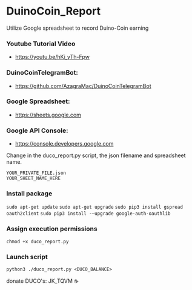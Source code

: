 # DuinoCoin_Report
Utilize Google spreadsheet to record Duino-Coin earning

### Youtube Tutorial Video
- https://youtu.be/hKi_yTh-Fpw

### DuinoCoinTelegramBot:
- https://github.com/AzagraMac/DuinoCoinTelegramBot

### Google Spreadsheet:
- https://sheets.google.com

### Google API Console:
- https://console.developers.google.com

Change in the duco_report.py script, the json filename and spreadsheet name.

```
YOUR_PRIVATE_FILE.json
YOUR_SHEET_NAME_HERE
```

### Install package
`sudo apt-get update`
`sudo apt-get upgrade`
`sudo pip3 install gspread oauth2client`
`sudo pip3 install -–upgrade google-auth-oauthlib`

### Assign execution permissions
`chmod +x duco_report.py`


### Launch script
`python3 ./duco_report.py <DUCO_BALANCE>`


donate DUCO's: JK_TQVM :coffee:
